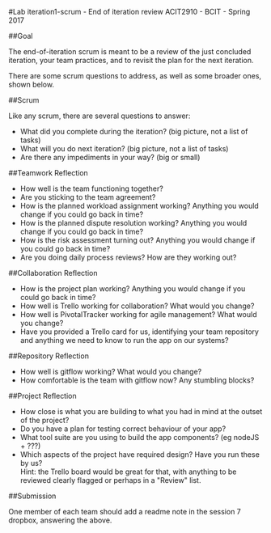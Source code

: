 #Lab iteration1-scrum - End of iteration review
ACIT2910 - BCIT - Spring 2017

##Goal

The end-of-iteration scrum is meant to be a review of the just
concluded iteration, your team practices, and to revisit the
plan for the next iteration.

There are some scrum questions to address, as well as some broader ones, shown below.

##Scrum

Like any scrum, there are several questions to answer:
-    What did you complete during the iteration? (big picture, not a list of tasks)
-    What will you do next iteration? (big picture, not a list of tasks)
-    Are there any impediments in your way? (big or small)

##Teamwork Reflection

- How well is the team functioning together?
- Are you sticking to the team agreement?
- How is the planned workload assignment working? Anything you would change if you could go back in time?
- How is the planned dispute resolution working? Anything you would change if you could go back in time?
- How is the risk assessment turning out? Anything you would change if you could go back in time?
- Are you doing daily process reviews? How are they working out?

##Collaboration Reflection

- How is the project plan working?  Anything you would change if you could go back in time?
- How well is Trello working for collaboration? What would you change?
- How well is PivotalTracker working for agile management? What would you change?
- Have you provided a Trello card for us, identifying your team repository and anything
we need to know to run the app on our systems?

##Repository Reflection

- How well is gitflow working?  What would you change?
- How comfortable is the team with gitflow now? Any stumbling blocks?

##Project Reflection

- How close is what you are building to what you had in mind at the outset of the project?
- Do you have a plan for testing correct behaviour of your app?
- What tool suite are you using to build the app components? (eg nodeJS + ???)
- Which aspects of the project have required design? Have you run these by us?  
Hint: the Trello board would be great for that, with anything to be reviewed clearly
flagged or perhaps in a "Review" list.

##Submission

One member of each team should add a readme note in the session 7 dropbox,
answering the above.
